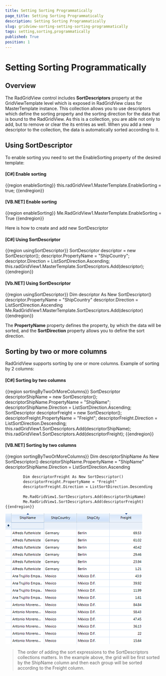 ```yaml
---
title: Setting Sorting Programmatically
page_title: Setting Sorting Programmatically
description: Setting Sorting Programmatically
slug: gridview-sorting-setting-sorting-programmatically
tags: setting,sorting,programmatically
published: True
position: 1
---
```


# Setting Sorting Programmatically



## Overview

The RadGridView control includes __SortDescriptors__ property at the GridViewTemplate
            level which is exposed in RadGridView class for MasterTemplate instance. This collection allows you to
            use descriptors which define the sorting property and the sorting direction for the data that is bound to the RadGridView.
            As this is a collection, you are able not only to add, but to remove or clear the its entries as well. 
            When you add a new descriptor to the collection, the data is automatically sorted according to it.
		



## Using SortDescriptor 

To enable sorting you need to set the EnableSorting property of the desired template:

#### __[C#] Enable sorting__

{{region enableSorting}}
	            this.radGridView1.MasterTemplate.EnableSorting = true;
	{{endregion}}



#### __[VB.NET] Enable sorting__

{{region enableSorting}}
	        Me.RadGridView1.MasterTemplate.EnableSorting = True
	{{endregion}}



Here is how to create and add new SortDescriptor

#### __[C#] Using SortDescriptor__

{{region usingSortDescriptor}}
	            SortDescriptor descriptor = new SortDescriptor();
	            descriptor.PropertyName = "ShipCountry";
	            descriptor.Direction = ListSortDirection.Ascending;
	            this.radGridView1.MasterTemplate.SortDescriptors.Add(descriptor);
	{{endregion}}



#### __[Vb.NET] Using SortDescriptor__

{{region usingSortDescriptor}}
	        Dim descriptor As New SortDescriptor()
	        descriptor.PropertyName = "ShipCountry"
	        descriptor.Direction = ListSortDirection.Ascending
	        Me.RadGridView1.MasterTemplate.SortDescriptors.Add(descriptor)
	{{endregion}}



The __PropertyName__ property defines the property, by which the data will be sorted, 
            and the __SortDirection__ property allows you to define the sort direction.
        



## Sorting by two or more columns

RadGridView supports sorting by one or more columns. Example of sorting by 2 columns:

#### __[C#] Sorting by two columns__

{{region sortingByTwoOrMoreColumns}}
	            SortDescriptor descriptorShipName = new SortDescriptor();
	            descriptorShipName.PropertyName = "ShipName";
	            descriptorShipName.Direction = ListSortDirection.Ascending;
	            SortDescriptor descriptorFreight = new SortDescriptor();
	            descriptorFreight.PropertyName = "Freight";
	            descriptorFreight.Direction = ListSortDirection.Descending;
	            this.radGridView1.SortDescriptors.Add(descriptorShipName);
	            this.radGridView1.SortDescriptors.Add(descriptorFreight);
	{{endregion}}



#### __[VB.NET] Sorting by two columns__

{{region sortingByTwoOrMoreColumns}}
	        Dim descriptorShipName As New SortDescriptor()
	        descriptorShipName.PropertyName = "ShipName"
	        descriptorShipName.Direction = ListSortDirection.Ascending
	
	        Dim descriptorFreight As New SortDescriptor()
	        descriptorFreight.PropertyName = "Freight"
	        descriptorFreight.Direction = ListSortDirection.Descending
	
	        Me.RadGridView1.SortDescriptors.Add(descriptorShipName)
	        Me.RadGridView1.SortDescriptors.Add(descriptorFreight)
	{{endregion}}

![gridview-sorting-setting-sorting-programmatically 001](images/gridview-sorting-setting-sorting-programmatically001.png)

>The order of adding the sort expressions to the SortDescriptors collections matters. 
            In the example above, the grid will be first sorted by the ShipName column and then each group will be sorted according to the Freight column.

